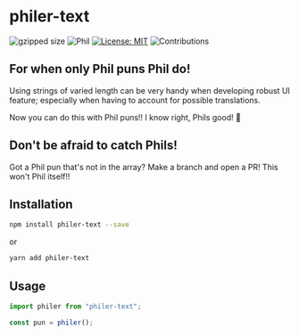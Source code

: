# philer-text

![gzipped size](https://img.shields.io/bundlephobia/minzip/philer-text.svg)
![Phil](https://img.shields.io/badge/Phil-100%25-green.svg)
[![License: MIT](https://img.shields.io/badge/License-MIT-yellow.svg)](https://opensource.org/licenses/MIT)
![Contributions](https://img.shields.io/badge/Contributions-welcome-green.svg)

## For when only Phil puns Phil do!

Using strings of varied length can be very handy when developing robust UI feature; especially when having to account for possible translations.

Now you can do this with Phil puns!! I know right, Phils good! 🤯

## Don't be afraid to catch Phils!

Got a Phil pun that's not in the array? Make a branch and open a PR!
This won't Phil itself!!

## Installation

```sh
npm install philer-text --save
```

or

```sh
yarn add philer-text
```

## Usage

```js
import philer from "philer-text";

const pun = philer();
```
